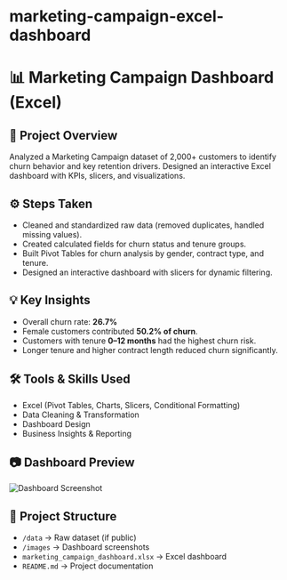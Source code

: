 # marketing-campaign-excel-dashboard
# 📊 Marketing Campaign Dashboard (Excel)

## 🔎 Project Overview
Analyzed a Marketing Campaign dataset of 2,000+ customers to identify churn behavior and key retention drivers. 
Designed an interactive Excel dashboard with KPIs, slicers, and visualizations.

## ⚙️ Steps Taken
- Cleaned and standardized raw data (removed duplicates, handled missing values).
- Created calculated fields for churn status and tenure groups.
- Built Pivot Tables for churn analysis by gender, contract type, and tenure.
- Designed an interactive dashboard with slicers for dynamic filtering.

## 💡 Key Insights
- Overall churn rate: **26.7%**
- Female customers contributed **50.2% of churn**.
- Customers with tenure **0–12 months** had the highest churn risk.
- Longer tenure and higher contract length reduced churn significantly.

## 🛠️ Tools & Skills Used
- Excel (Pivot Tables, Charts, Slicers, Conditional Formatting)
- Data Cleaning & Transformation
- Dashboard Design
- Business Insights & Reporting

## 📷 Dashboard Preview
![Dashboard Screenshot](images/dashboard1.png)

## 📂 Project Structure
- `/data` → Raw dataset (if public)
- `/images` → Dashboard screenshots
- `marketing_campaign_dashboard.xlsx` → Excel dashboard
- `README.md` → Project documentation

